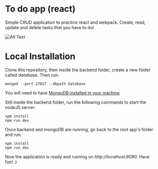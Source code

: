 # To do app (react)
Simple CRUD application to practice react and webpack. Create, read, update and delete tasks that you have to do!

![Alt Text](https://media.giphy.com/media/1k2wp8GXEhXFrqpmQj/giphy.gif)

# Local Installation
Clone this repository, then inside the backend folder, create a new folder called *database*. Then run:

```
mongod --port 27017 --dbpath database
```


You will need to have [MongoDB installed in your machine](https://docs.mongodb.com/manual/installation/)


Still inside the backend folder, run the following commands to start the nodeJS server:

```
npm install
npm run dev
```


Once backend and mongoDB are running, go back to the root app's folder and run:

```
npm install
npm run dev
```

Now the application is ready and running on *http://localhost:8080*. Have fun! :)
